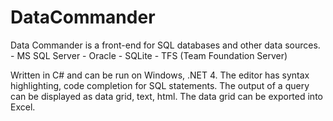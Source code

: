 DataCommander
=============

Data Commander is a front-end for SQL databases and other data sources.
    - MS SQL Server
    - Oracle
    - SQLite
    - TFS (Team Foundation Server)
     
Written in C# and can be run on Windows, .NET 4.
The editor has syntax highlighting, code completion for SQL statements.
The output of a query can be displayed as data grid, text, html.
The data grid can be exported into Excel.
